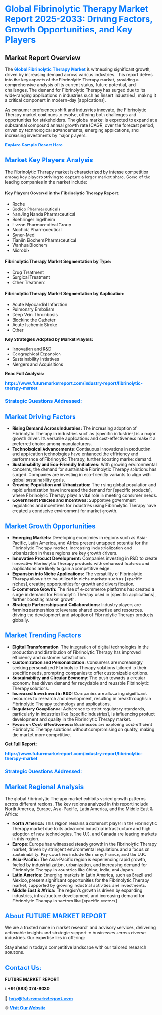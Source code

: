 <h1 style="color: #007BFF;">Global Fibrinolytic Therapy Market Report 2025-2033: Driving Factors, Growth Opportunities, and Key Players</h1>

<section id="overview">
<h2>Market Report Overview</h2>
<p>The <a href="https://www.futuremarketreport.com/industry-report/fibrinolytic-therapy-market" style="color: #007BFF; text-decoration: none;"><strong>Global Fibrinolytic Therapy Market</strong></a> is witnessing significant growth, driven by increasing demand across various industries. This report delves into the key aspects of the Fibrinolytic Therapy market, providing a comprehensive analysis of its current status, future potential, and challenges. The demand for Fibrinolytic Therapy has surged due to its wide-ranging applications in industries such as [insert industries], making it a critical component in modern-day [applications].</p>
<p>As consumer preferences shift and industries innovate, the Fibrinolytic Therapy market continues to evolve, offering both challenges and opportunities for stakeholders. The global market is expected to expand at a substantial compound annual growth rate (CAGR) over the forecast period, driven by technological advancements, emerging applications, and increasing investments by major players.</p>
</section>

<section id="overview">
<p><a href="https://www.futuremarketreport.com/request-sample/reportId=64462" style="color: #007BFF; text-decoration: none;"><strong>Explore Sample Report Here</strong></a></p>
</section>

<section id="key-players">
<h2 style="color: #007BFF;">Market Key Players Analysis</h2>
<p>The Fibrinolytic Therapy market is characterized by intense competition among key players striving to capture a larger market share. Some of the leading companies in the market include:</p>
<h4>Key Players Covered in the Fibrinolytic Therapy Report:</h4>
<ul><li>Roche</li><li>Sedico Pharmaceuticals</li><li>NanJing Nanda Pharmaceutical</li><li>Boehringer Ingelheim</li><li>Livzon Pharmaceutical Group</li><li>Mochida Pharmaceutical</li><li>Syner-Med</li><li>Tianjin Biochem Pharmaceutical</li><li>Wanhua Biochem</li><li>Microbix</li></ul>
<h4>Fibrinolytic Therapy Market Segmentation by Type:</h4>
<ul><li>Drug Treatment</li><li>Surgical Treatment</li><li>Other Treatment</li></ul>

<h4>Fibrinolytic Therapy Market Segmentation by Application:</h4>
<ul><li>Acute Myocardial Infarction</li><li>Pulmonary Embolism</li><li>Deep Vein Thrombosis</li><li>Blocking the Catheter</li><li>Acute Ischemic Stroke</li><li>Other</li></ul>
<p><strong>Key Strategies Adopted by Market Players:</strong></p>
<ul>
<li>Innovation and R&D</li>
<li>Geographical Expansion</li>
<li>Sustainability Initiatives</li>
<li>Mergers and Acquisitions</li>
</ul>
</section>

<section>
<p><strong>Read Full Analysis: </strong></p><a href="https://www.futuremarketreport.com/industry-report/fibrinolytic-therapy-market" style="color: #007BFF; text-decoration: none;"><strong>https://www.futuremarketreport.com/industry-report/fibrinolytic-therapy-market</strong></a>
<h3 style="color: #007BFF;">Strategic Questions Addressed:</h3>
</section>

<section id="driving-factors">
<h2 style="color: #007BFF;">Market Driving Factors</h2>
<ul>
<li><strong>Rising Demand Across Industries:</strong> The increasing adoption of Fibrinolytic Therapy in industries such as [specific industries] is a major growth driver. Its versatile applications and cost-effectiveness make it a preferred choice among manufacturers.</li>
<li><strong>Technological Advancements:</strong> Continuous innovations in production and application technologies have enhanced the efficiency and performance of Fibrinolytic Therapy, further boosting market demand.</li>
<li><strong>Sustainability and Eco-Friendly Initiatives:</strong> With growing environmental concerns, the demand for sustainable Fibrinolytic Therapy solutions has surged. Companies are investing in eco-friendly variants to align with global sustainability goals.</li>
<li><strong>Growing Population and Urbanization:</strong> The rising global population and rapid urbanization have increased the demand for [specific products], where Fibrinolytic Therapy plays a vital role in meeting consumer needs.</li>
<li><strong>Government Policies and Incentives:</strong> Supportive government regulations and incentives for industries using Fibrinolytic Therapy have created a conducive environment for market growth.</li>
</ul>
</section>

<section id="growth-opportunities">
<h2 style="color: #007BFF;">Market Growth Opportunities</h2>
<ul>
<li><strong>Emerging Markets:</strong> Developing economies in regions such as Asia-Pacific, Latin America, and Africa present untapped potential for the Fibrinolytic Therapy market. Increasing industrialization and urbanization in these regions are key growth drivers.</li>
<li><strong>Innovative Product Development:</strong> Companies investing in R&D to create innovative Fibrinolytic Therapy products with enhanced features and applications are likely to gain a competitive edge.</li>
<li><strong>Expansion into Niche Applications:</strong> The versatility of Fibrinolytic Therapy allows it to be utilized in niche markets such as [specific niches], creating opportunities for growth and diversification.</li>
<li><strong>E-commerce Growth:</strong> The rise of e-commerce platforms has created a surge in demand for Fibrinolytic Therapy used in [specific applications], further boosting market growth.</li>
<li><strong>Strategic Partnerships and Collaborations:</strong> Industry players are forming partnerships to leverage shared expertise and resources, driving the development and adoption of Fibrinolytic Therapy products globally.</li>
</ul>
</section>

<section id="trending-factors">
<h2 style="color: #007BFF;">Market Trending Factors</h2>
<ul>
<li><strong>Digital Transformation:</strong> The integration of digital technologies in the production and distribution of Fibrinolytic Therapy has improved efficiency and customer satisfaction.</li>
<li><strong>Customization and Personalization:</strong> Consumers are increasingly seeking personalized Fibrinolytic Therapy solutions tailored to their specific needs, prompting companies to offer customizable options.</li>
<li><strong>Sustainability and Circular Economy:</strong> The push towards a circular economy has driven demand for recyclable and reusable Fibrinolytic Therapy solutions.</li>
<li><strong>Increased Investment in R&D:</strong> Companies are allocating significant resources to research and development, resulting in breakthroughs in Fibrinolytic Therapy technology and applications.</li>
<li><strong>Regulatory Compliance:</strong> Adherence to strict regulatory standards, particularly in industries like [specific industries], is influencing product development and quality in the Fibrinolytic Therapy market.</li>
<li><strong>Focus on Cost-Effectiveness:</strong> Businesses are exploring cost-efficient Fibrinolytic Therapy solutions without compromising on quality, making the market more competitive.</li>
</ul>
</section>

<section>
<p><strong>Get Full Report: </strong></p><a href="https://www.futuremarketreport.com/industry-report/fibrinolytic-therapy-market" style="color: #007BFF; text-decoration: none;"><strong>https://www.futuremarketreport.com/industry-report/fibrinolytic-therapy-market</strong></a>
<h3 style="color: #007BFF;">Strategic Questions Addressed:</h3>
</section>


<section id="regional-analysis">
<h2 style="color: #007BFF;">Market Regional Analysis</h2>
<p>The global Fibrinolytic Therapy market exhibits varied growth patterns across different regions. The key regions analyzed in this report include North America, Europe, Asia-Pacific, Latin America, and the Middle East & Africa:</p>
<ul>
<li><strong>North America:</strong> This region remains a dominant player in the Fibrinolytic Therapy market due to its advanced industrial infrastructure and high adoption of new technologies. The U.S. and Canada are leading markets in this region.</li>
<li><strong>Europe:</strong> Europe has witnessed steady growth in the Fibrinolytic Therapy market, driven by stringent environmental regulations and a focus on sustainability. Key countries include Germany, France, and the U.K.</li>
<li><strong>Asia-Pacific:</strong> The Asia-Pacific region is experiencing rapid growth, fueled by industrialization, urbanization, and increasing demand for Fibrinolytic Therapy in countries like China, India, and Japan.</li>
<li><strong>Latin America:</strong> Emerging markets in Latin America, such as Brazil and Mexico, present significant opportunities for the Fibrinolytic Therapy market, supported by growing industrial activities and investments.</li>
<li><strong>Middle East & Africa:</strong> The region’s growth is driven by expanding industries, infrastructure development, and increasing demand for Fibrinolytic Therapy in sectors like [specific sectors].</li>
</ul>
</section>

<footer>
<h2 style="color: #007BFF;">About FUTURE MARKET REPORT</h2>
<p>We are a trusted name in market research and advisory services, delivering actionable insights and strategic support to businesses across diverse industries. Our expertise lies in offering:</p>

<p>Stay ahead in today’s competitive landscape with our tailored research solutions.</p>

<h2 style="color: #007BFF;">Contact Us:</h2>
<p><strong>FUTURE MARKET REPORT</strong></p>
<p>📞 <strong>+91 (883) 074-8030</strong></p>
<p>📧 <strong><a href="mailto:help@futuremarketreport.com" style="color: #007BFF;">help@futuremarketreport.com</a></strong></p>
<p>🌐 <strong><a href="https://www.futuremarketreport.com/" style="color: #007BFF;">Visit Our Website</a></strong></p>
</footer>